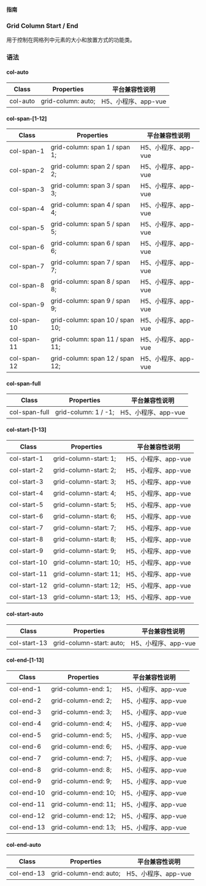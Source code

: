 #### <span class="text-lg text-gray-500 font-normal">指南</span>

<div class="w-screen"></div>

### Grid Column Start / End
<a-typography-text>
    用于控制在网格列中元素的大小和放置方式的功能类。
</a-typography-text>

<CssPrefix />

### 语法
#### col-auto
| Class | Properties | 平台兼容性说明
| --- | --- | ---
| <a-link status="success">col-auto</a-link> | <a-link>grid-column: auto;</a-link> | H5、小程序、app-vue

#### col-span-[1-12]
| Class | Properties | 平台兼容性说明
| --- | --- | ---
| <a-link status="success">col-span-1</a-link> | <a-link>grid-column: span 1 / span 1;</a-link> | H5、小程序、app-vue
| <a-link status="success">col-span-2</a-link> | <a-link>grid-column: span 2 / span 2;</a-link> | H5、小程序、app-vue
| <a-link status="success">col-span-3</a-link> | <a-link>grid-column: span 3 / span 3;</a-link> | H5、小程序、app-vue
| <a-link status="success">col-span-4</a-link> | <a-link>grid-column: span 4 / span 4;</a-link> | H5、小程序、app-vue
| <a-link status="success">col-span-5</a-link> | <a-link>grid-column: span 5 / span 5;</a-link> | H5、小程序、app-vue
| <a-link status="success">col-span-6</a-link> | <a-link>grid-column: span 6 / span 6;</a-link> | H5、小程序、app-vue
| <a-link status="success">col-span-7</a-link> | <a-link>grid-column: span 7 / span 7;</a-link> | H5、小程序、app-vue
| <a-link status="success">col-span-8</a-link> | <a-link>grid-column: span 8 / span 8;</a-link> | H5、小程序、app-vue
| <a-link status="success">col-span-9</a-link> | <a-link>grid-column: span 9 / span 9;</a-link> | H5、小程序、app-vue
| <a-link status="success">col-span-10</a-link> | <a-link>grid-column: span 10 / span 10;</a-link> | H5、小程序、app-vue
| <a-link status="success">col-span-11</a-link> | <a-link>grid-column: span 11 / span 11;</a-link> | H5、小程序、app-vue
| <a-link status="success">col-span-12</a-link> | <a-link>grid-column: span 12 / span 12;</a-link> | H5、小程序、app-vue

#### col-span-full
| Class | Properties | 平台兼容性说明
| --- | --- | ---
| <a-link status="success">col-span-full</a-link> | <a-link>grid-column: 1 / -1;</a-link> | H5、小程序、app-vue

#### col-start-[1-13]
| Class | Properties | 平台兼容性说明
| --- | --- | ---
| <a-link status="success">col-start-1</a-link> | <a-link>grid-column-start: 1;</a-link> | H5、小程序、app-vue
| <a-link status="success">col-start-2</a-link> | <a-link>grid-column-start: 2;</a-link> | H5、小程序、app-vue
| <a-link status="success">col-start-3</a-link> | <a-link>grid-column-start: 3;</a-link> | H5、小程序、app-vue
| <a-link status="success">col-start-4</a-link> | <a-link>grid-column-start: 4;</a-link> | H5、小程序、app-vue
| <a-link status="success">col-start-5</a-link> | <a-link>grid-column-start: 5;</a-link> | H5、小程序、app-vue
| <a-link status="success">col-start-6</a-link> | <a-link>grid-column-start: 6;</a-link> | H5、小程序、app-vue
| <a-link status="success">col-start-7</a-link> | <a-link>grid-column-start: 7;</a-link> | H5、小程序、app-vue
| <a-link status="success">col-start-8</a-link> | <a-link>grid-column-start: 8;</a-link> | H5、小程序、app-vue
| <a-link status="success">col-start-9</a-link> | <a-link>grid-column-start: 9;</a-link> | H5、小程序、app-vue
| <a-link status="success">col-start-10</a-link> | <a-link>grid-column-start: 10;</a-link> | H5、小程序、app-vue
| <a-link status="success">col-start-11</a-link> | <a-link>grid-column-start: 11;</a-link> | H5、小程序、app-vue
| <a-link status="success">col-start-12</a-link> | <a-link>grid-column-start: 12;</a-link> | H5、小程序、app-vue
| <a-link status="success">col-start-13</a-link> | <a-link>grid-column-start: 13;</a-link> | H5、小程序、app-vue

#### col-start-auto
| Class | Properties | 平台兼容性说明
| --- | --- | ---
| <a-link status="success">col-start-13</a-link> | <a-link>grid-column-start: auto;</a-link> | H5、小程序、app-vue

#### col-end-[1-13]
| Class | Properties | 平台兼容性说明
| --- | --- | ---
| <a-link status="success">col-end-1</a-link> | <a-link>grid-column-end: 1;</a-link> | H5、小程序、app-vue
| <a-link status="success">col-end-2</a-link> | <a-link>grid-column-end: 2;</a-link> | H5、小程序、app-vue
| <a-link status="success">col-end-3</a-link> | <a-link>grid-column-end: 3;</a-link> | H5、小程序、app-vue
| <a-link status="success">col-end-4</a-link> | <a-link>grid-column-end: 4;</a-link> | H5、小程序、app-vue
| <a-link status="success">col-end-5</a-link> | <a-link>grid-column-end: 5;</a-link> | H5、小程序、app-vue
| <a-link status="success">col-end-6</a-link> | <a-link>grid-column-end: 6;</a-link> | H5、小程序、app-vue
| <a-link status="success">col-end-7</a-link> | <a-link>grid-column-end: 7;</a-link> | H5、小程序、app-vue
| <a-link status="success">col-end-8</a-link> | <a-link>grid-column-end: 8;</a-link> | H5、小程序、app-vue
| <a-link status="success">col-end-9</a-link> | <a-link>grid-column-end: 9;</a-link> | H5、小程序、app-vue
| <a-link status="success">col-end-10</a-link> | <a-link>grid-column-end: 10;</a-link> | H5、小程序、app-vue
| <a-link status="success">col-end-11</a-link> | <a-link>grid-column-end: 11;</a-link> | H5、小程序、app-vue
| <a-link status="success">col-end-12</a-link> | <a-link>grid-column-end: 12;</a-link> | H5、小程序、app-vue
| <a-link status="success">col-end-13</a-link> | <a-link>grid-column-end: 13;</a-link> | H5、小程序、app-vue

#### col-end-auto
| Class | Properties | 平台兼容性说明
| --- | --- | ---
| <a-link status="success">col-end-13</a-link> | <a-link>grid-column-end: auto;</a-link> | H5、小程序、app-vue